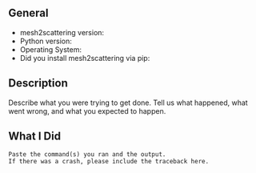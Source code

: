 ## General

* mesh2scattering version:
* Python version:
* Operating System:
* Did you install mesh2scattering via pip:

## Description

Describe what you were trying to get done.
Tell us what happened, what went wrong, and what you expected to happen.

## What I Did

```
Paste the command(s) you ran and the output.
If there was a crash, please include the traceback here.
```
